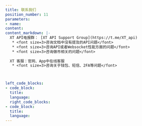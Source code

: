 ```yaml
---
title: 联系我们
position_number: 11
parameters:
- name:
content:
content_markdown: |-
  XT API电报群： [XT API Support Group](https://t.me/XT_api)
   * <font size=3>咨询文档中没有提及的API问题</font>
   * <font size=3>咨询API或者Websocket性能方面的问题</font>
   * <font size=3>咨询做市相关的问题</font>
  
  XT 客服：官网、App中在线客服
   * <font size=3>咨询关于钱包、短信、2FA等问题</font>



left_code_blocks:
- code_block:
  title:
  language:
  right_code_blocks:
- code_block:
  title:
  language:
---
```

